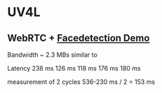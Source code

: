 # UV4L

## WebRTC + [Facedetection Demo](http://www.linux-projects.org/uv4l/tutorials/custom-webapp-with-face-detection/)

Bandwidth ~ 2.3 MBs similar to

Latency 238 ms
126 ms
118 ms
176 ms
180 ms


measurement of 2 cycles 536-230 ms / 2 = 153 ms